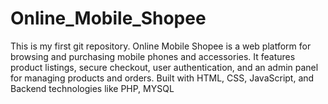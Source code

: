 # Online_Mobile_Shopee
This is my first git repository. Online Mobile Shopee is a web platform for browsing and purchasing mobile phones and accessories. It features product listings, secure checkout, user authentication, and an admin panel for managing products and orders. Built with HTML, CSS, JavaScript, and Backend technologies like PHP, MYSQL
